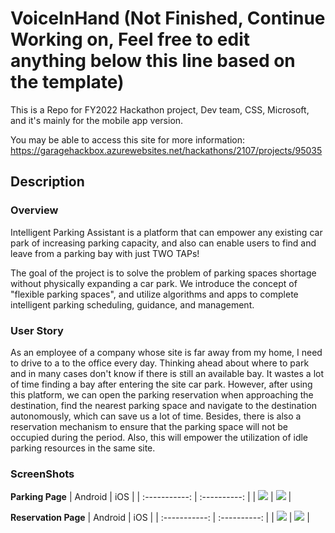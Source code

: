 # VoiceInHand (Not Finished, Continue Working on, Feel free to edit anything below this line based on the template)

This is a Repo for FY2022 Hackathon project, Dev team, CSS, Microsoft, and it's mainly for the mobile app version.

You may be able to access this site for more information:
https://garagehackbox.azurewebsites.net/hackathons/2107/projects/95035

## Description
### Overview
Intelligent Parking Assistant is a platform that can empower any existing car park of increasing parking capacity, and also can enable users to find and leave from a parking bay with just TWO TAPs!

The goal of the project is to solve the problem of parking spaces shortage without physically expanding a car park. We introduce the concept of "flexible parking spaces", and utilize algorithms and apps to complete intelligent parking scheduling, guidance, and management.

### User Story
As an employee of a company whose site is far away from my home, I need to drive to a to the office every day. Thinking ahead about where to park and in many cases don't know if there is still an available bay. It wastes a lot of time finding a bay after entering the site car park. However, after using this platform, we can open the parking reservation when approaching the destination, find the nearest parking space and navigate to the destination autonomously, which can save us a lot of time. Besides, there is also a reservation mechanism to ensure that the parking space will not be occupied during the period. Also, this will empower the utilization of idle parking resources in the same site.

### ScreenShots
**Parking Page**
|  Android  | iOS     |
| :-----------: | :----------: |
|  ![](https://github.com/Zikun-Huang/IntelliPA/blob/master/ScreenShots/parkSS_Android_demo.png) | ![](https://github.com/Zikun-Huang/IntelliPA/blob/master/ScreenShots/parkSS_iOS_demo.png) |

**Reservation Page**
|  Android  | iOS   |
| :-----------: | :----------: |
|  ![](https://github.com/Zikun-Huang/IntelliPA/blob/master/ScreenShots/reservationSS_Android_demo.png) | ![](https://github.com/Zikun-Huang/IntelliPA/blob/master/ScreenShots/reservationSS_iOS_demo.png) |
